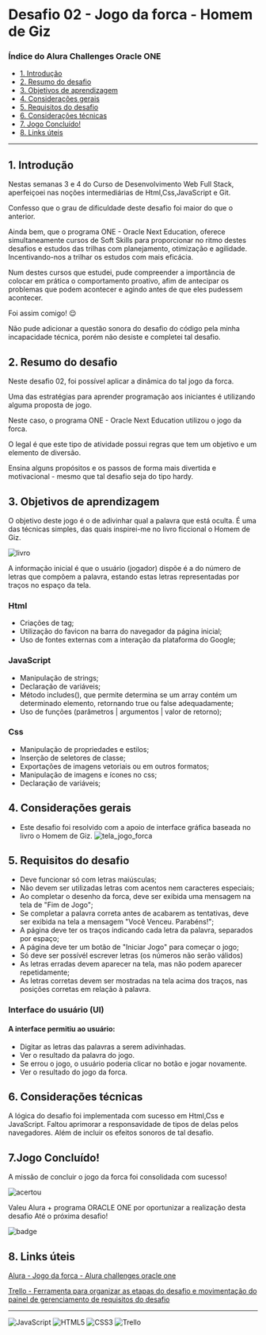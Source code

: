 # Desafio 02 - Jogo da forca - Homem de Giz

### Índice do Alura Challenges Oracle ONE

- [1. Introdução](#1-introdução)
- [2. Resumo do desafio](#2-resumo-do-desafio)
- [3. Objetivos de aprendizagem](#3-objetivos-de-aprendizagem)
- [4. Considerações gerais](#4-considerações-gerais)
- [5. Requisitos do desafio](#5-requisitos-do-desafio)
- [6. Considerações técnicas](#6-considerações-técnicas)
- [7. Jogo Concluído!](#7jogo-concluído)
- [8. Links úteis](#8-links-úteis)

---

## 1. Introdução

Nestas semanas 3 e 4 do Curso de Desenvolvimento Web Full Stack, aperfeiçoei nas noções intermediárias de Html,Css,JavaScript e Git.

Confesso que o grau de dificuldade deste desafio foi maior do que o anterior. 

Ainda bem, que o programa ONE - Oracle Next Education, oferece simultaneamente cursos de Soft Skills para proporcionar no ritmo destes desafios e estudos das trilhas com planejamento, otimização e agilidade. Incentivando-nos a trilhar os estudos com mais eficácia.  

Num destes cursos que estudei, pude compreender a importância de colocar em prática o comportamento proativo, afim de antecipar os problemas que podem acontecer e agindo antes de que eles pudessem acontecer. 

Foi assim comigo! :relieved:

Não pude adicionar a questão sonora do desafio do código pela minha incapacidade técnica, porém não desiste e completei tal desafio.

## 2. Resumo do desafio

Neste desafio 02, foi possível aplicar a dinâmica do tal jogo da forca.

Uma das estratégias para aprender programação aos iniciantes é utilizando alguma proposta de jogo. 

Neste caso, o programa ONE - Oracle Next Education utilizou o jogo da forca. 

O legal é que este tipo de atividade possui regras que tem um objetivo e um elemento de diversão. 

Ensina alguns propósitos e os passos de forma mais divertida e motivacional - mesmo que tal desafio seja do tipo hardy.

## 3. Objetivos de aprendizagem

O objetivo deste jogo é o de adivinhar qual a palavra que está oculta. É uma das técnicas simples, das quais inspirei-me no livro ficcional o Homem de Giz.

![livro](https://user-images.githubusercontent.com/70113922/173249809-54d6f88d-41de-46ab-b2aa-25de882ec77f.JPG)

A informação inicial é que o usuário (jogador) dispõe é a do número de letras que compõem a palavra, estando estas letras representadas por traços no espaço da tela.

### Html
- Criações de tag;
- Utilização do favicon na barra do navegador da página inicial;
- Uso de fontes externas com a interação da plataforma do Google;

### JavaScript
- Manipulação de strings;
- Declaração de variáveis; 
- Método includes(), que permite determina se um array contém um determinado elemento, retornando true ou false adequadamente;
- Uso de funções (parâmetros | argumentos | valor de retorno);

### Css
- Manipulação de propriedades e estilos;
- Inserção de seletores de classe;
- Exportações de imagens vetoriais ou em outros formatos;
- Manipulação de imagens e ícones no css;
- Declaração de variáveis; 

## 4. Considerações gerais

- Este desafio foi resolvido com a apoio de interface gráfica baseada no livro o Homem de Giz.
![tela_jogo_forca](https://user-images.githubusercontent.com/70113922/173249932-d0d197f7-9550-4b8e-b85b-d64a0f5ce853.JPG)

## 5. Requisitos do desafio
- Deve funcionar só com letras maiúsculas;
- Não devem ser utilizadas letras com acentos nem caracteres especiais;
- Ao completar o desenho da forca, deve ser exibida uma mensagem na tela de "Fim de Jogo";
- Se completar a palavra correta antes de acabarem as tentativas, deve ser exibida na tela a mensagem "Você Venceu. Parabéns!";
- A página deve ter os traços indicando cada letra da palavra, separados por espaço;
- A página deve ter um botão de "Iniciar Jogo" para começar o jogo;
- Só deve ser possívél escrever letras (os números não serão válidos)
- As letras erradas devem aparecer na tela, mas não podem aparecer repetidamente;
- As letras corretas devem ser mostradas na tela acima dos traços, nas posições corretas em relação à palavra. 

### Interface do usuário (UI)
#### A interface permitiu ao usuário:

* Digitar as letras das palavras a serem adivinhadas.
* Ver o resultado da palavra do jogo.
* Se errou o jogo, o usuário poderia clicar no botão e jogar novamente.
* Ver o resultado do jogo da forca.

## 6. Considerações técnicas

A lógica do desafio foi implementada com sucesso em Html,Css e JavaScript. Faltou aprimorar a responsavidade de tipos de delas pelos navegadores.
Além de incluir os efeitos sonoros de tal desafio. 

## 7.Jogo Concluído!

A missão de concluir o jogo da forca foi consolidada com sucesso!

![acertou](https://user-images.githubusercontent.com/70113922/173249871-483c9f63-c236-4023-be6e-408d9900838f.JPG)

Valeu Alura + programa ORACLE ONE por oportunizar a realização desta desafio Até o próxima desafio!

![badge](https://user-images.githubusercontent.com/70113922/173250772-f9efff2e-a6c1-4c31-ba41-1780be89b3d5.png)

## 8. Links úteis

[Alura - Jogo da forca - Alura challenges oracle one](https://www.alura.com.br/)

[Trello - Ferramenta para organizar as etapas do desafio e movimentação do painel de gerenciamento de requisitos do desafio](https://trello.com/invite/b/LlXgf65g/4aed3741b017d5894e784b85493bf767/desafio-02-jogodaforcaalurachallengesoracle)

---
![JavaScript](https://img.shields.io/badge/javascript-%23323330.svg?style=for-the-badge&logo=javascript&logoColor=%23F7DF1E)
![HTML5](https://img.shields.io/badge/html5-%23E34F26.svg?style=for-the-badge&logo=html5&logoColor=white)
![CSS3](https://img.shields.io/badge/css3-%231572B6.svg?style=for-the-badge&logo=css3&logoColor=white)
![Trello](https://img.shields.io/badge/Trello-%23026AA7.svg?style=for-the-badge&logo=Trello&logoColor=white)




